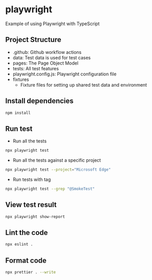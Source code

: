 # playwright

Example of using Playwright with TypeScript

## Project Structure

- .github: Github workflow actions
- data: Test data is used for test cases
- pages: The Page Object Model
- tests: All test features
- playwright.config.js: Playwright configuration file
- fixtures
  - Fixture files for setting up shared test data and environment

## Install dependencies

```sh
npm install
```

## Run test

- Run all the tests

```sh
npx playwright test
```

- Run all the tests against a specific project

```sh
npx playwright test --project="Microsoft Edge"
```

- Run tests with tag

```sh
npx playwright test --grep "@SmokeTest"
```

## View test result

```sh
npx playwright show-report
```

## Lint the code

```sh
npx eslint .
```

## Format code

```sh
npx prettier . --write
```
